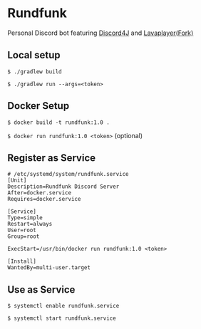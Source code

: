 # Rundfunk
Personal Discord bot featuring [Discord4J](https://github.com/Discord4J/Discord4J) and [Lavaplayer(Fork)](https://github.com/Walkyst/lavaplayer-fork/releases)

## Local setup
`$ ./gradlew build`

`$ ./gradlew run --args=<token>`

## Docker Setup
`$ docker build -t rundfunk:1.0 .`

`$ docker run rundfunk:1.0 <token>` (optional)

## Register as Service
```
# /etc/systemd/system/rundfunk.service
[Unit]
Description=Rundfunk Discord Server
After=docker.service
Requires=docker.service

[Service]
Type=simple
Restart=always
User=root
Group=root

ExecStart=/usr/bin/docker run rundfunk:1.0 <token>

[Install]
WantedBy=multi-user.target
```

## Use as Service

`$ systemctl enable rundfunk.service`

`$ systemctl start rundfunk.service`
